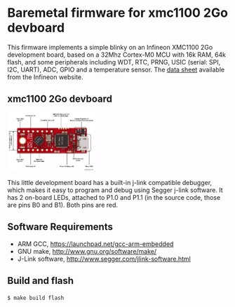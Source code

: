 # Baremetal firmware for xmc1100 2Go devboard

This firmware implements a simple blinky on an Infineon XMC1100 2Go
development board, based on a 32Mhz Cortex-M0 MCU with 16k RAM, 64k flash, and
some peripherals including WDT, RTC, PRNG, USIC (serial: SPI, I2C, UART), ADC,
GPIO and a temperature sensor. The
[data sheet](https://www.infineon.com/dgdl/Infineon-xmc1100-AB_rm-UM-v01_03-EN.pdf?fileId=5546d46249cd1014014a0a8438a65e29#page=769&zoom=100,48,401)
available from the Infineon website.

## xmc1100 2Go devboard

<img src="xmc2go.webp" width="200" />

This little development board has a built-in j-link compatible debugger,
which makes it easy to program and debug using Segger j-link software.
It has 2 on-board LEDs, attached to P1.0 and P1.1 (in the source code,
those are pins B0 and B1). Both pins are red.

## Software Requirements

- ARM GCC, https://launchpad.net/gcc-arm-embedded
- GNU make, http://www.gnu.org/software/make/
- J-Link software, http://www.segger.com/jlink-software.html

## Build and flash

```sh
$ make build flash 
```
